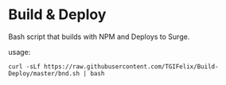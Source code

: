 # Build & Deploy

Bash script that builds with NPM and Deploys to Surge.

usage:

```shell
curl -sLf https://raw.githubusercontent.com/TGIFelix/Build-Deploy/master/bnd.sh | bash
```
